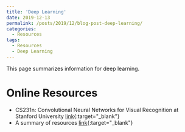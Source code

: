 ```yaml
---
title: 'Deep Learning'
date: 2019-12-13
permalink: /posts/2019/12/blog-post-deep-learning/
categories:
  - Resources
tags:
  - Resources
  - Deep Learning
---
```


This page summarizes information for deep learning.


# Online Resources
* CS231n: Convolutional Neural Networks for Visual Recognition at Stanford University [link](http://cs231n.stanford.edu/){:target="_blank"}
* A summary of resources [link](https://towardsdatascience.com/convolutional-neural-network-a-step-by-step-guide-a8b4c88d6943){:target="_blank"}